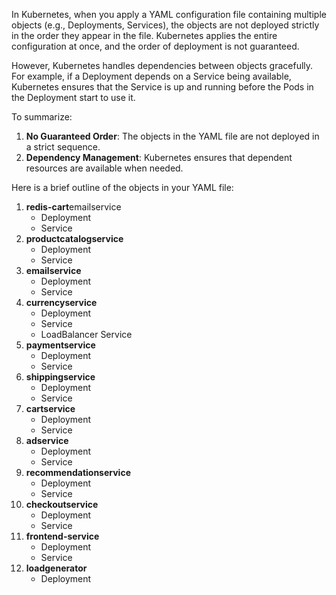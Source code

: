 In Kubernetes, when you apply a YAML configuration file containing multiple objects (e.g., Deployments, Services), the objects are not deployed strictly in the order they appear in the file. Kubernetes applies the entire configuration at once, and the order of deployment is not guaranteed.

However, Kubernetes handles dependencies between objects gracefully. For example, if a Deployment depends on a Service being available, Kubernetes ensures that the Service is up and running before the Pods in the Deployment start to use it.

To summarize:
1. **No Guaranteed Order**: The objects in the YAML file are not deployed in a strict sequence.
2. **Dependency Management**: Kubernetes ensures that dependent resources are available when needed.

Here is a brief outline of the objects in your YAML file:

1. **redis-cart**emailservice
   - Deployment
   - Service
2. **productcatalogservice**
   - Deployment
   - Service
3. **emailservice**
   - Deployment
   - Service
4. **currencyservice**
   - Deployment
   - Service
   - LoadBalancer Service
5. **paymentservice**
   - Deployment
   - Service
6. **shippingservice**
   - Deployment
   - Service
7. **cartservice**
   - Deployment
   - Service
8. **adservice**
   - Deployment
   - Service
9. **recommendationservice**
   - Deployment
   - Service
10. **checkoutservice**
    - Deployment
    - Service
11. **frontend-service**
    - Deployment
    - Service
12. **loadgenerator**
    - Deployment

